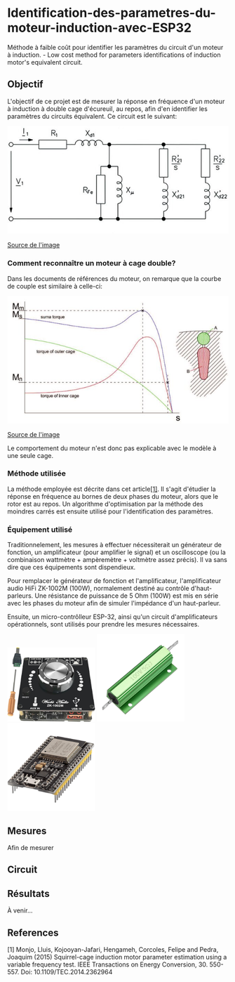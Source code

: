 # Identification-des-parametres-du-moteur-induction-avec-ESP32
Méthode à faible coût pour identifier les paramètres du circuit d'un moteur à induction.  -  Low cost method for parameters identifications of induction motor's equivalent circuit.
## Objectif

L'objectif de ce projet est de mesurer la réponse en fréquence d'un moteur à induction à double cage d'écureuil, au repos, afin d'en identifier les paramètres du circuits équivalent. Ce circuit est le suivant:

![plot](./Images/InkedEquivalent-circuits-for-induction-motors-a-Single-cage-b-Double-cage_W640.jpg) 

[Source de l'image](https://www.researchgate.net/publication/355849345_Influence_of_Equivalent_Circuit_Resistances_on_Operating_Parameters_on_Three-Phase_Induction_Motors_with_Powers_up_to_50_kW/figures?lo=1)


### Comment reconnaître un moteur à cage double?

Dans les documents de références du moteur, on remarque que la courbe de couple est similaire à celle-ci:

![plot](./Images/Torque-speed-curves-II-EQUVIVALENT-CIRCUIT-DIAGRAM-AND-ITS-SOLUTION_W640.jpg) 

[Source de l'image](https://www.researchgate.net/publication/318692438_Influence_of_rotor_slot_shape_on_the_parameters_of_induction_motor/figures?lo=1)

Le comportement du moteur n'est donc pas explicable avec le modèle à une seule cage.

### Méthode utilisée

La méthode employée est décrite dans cet article[[1]](#1). Il s'agit d'étudier la réponse en fréquence au bornes de deux phases du moteur, alors que le rotor est au repos. Un algorithme d'optimisation par la méthode des moindres carrés est ensuite utilisé pour l'identification des paramètres. 

### Équipement utilisé

Traditionnelement, les mesures à effectuer nécessiterait un générateur de fonction, un amplificateur (pour amplifier le signal) et un oscilloscope (ou la combinaison wattmètre + ampèremètre + voltmètre assez précis). Il va sans dire que ces équipements sont dispendieux. 

Pour remplacer le générateur de fonction et l'amplificateur, l'amplificateur audio HiFi ZK-1002M (100W), normalement destiné au contrôle d'haut-parleurs. Une résistance de puissance de 5 Ohm (100W) est mis en série avec les phases du moteur afin de simuler l'impédance d'un haut-parleur.

Ensuite, un micro-contrôlleur ESP-32, ainsi qu'un circuit d'amplificateurs opérationnels, sont utilisés pour prendre les mesures nécessaires.

<img src="./Images/zk-1002m.jpg" alt="drawing" style="width:200px;"/> <img src="./Images/R5-100W.jpg" alt="drawing" style="width:200px;"/> <img src="./Images/esp32.jpg" alt="drawing" style="width:200px;"/>





## Mesures

Afin de mesurer 

## Circuit




## Résultats

À venir...

## References
<a id="1">[1]</a> 
Monjo, Lluis, Kojooyan-Jafari, Hengameh, Corcoles, Felipe and
Pedra, Joaquim (2015) Squirrel-cage induction motor parameter
estimation using a variable frequency test. IEEE Transactions on
Energy Conversion, 30. 550-557. Doi: 10.1109/TEC.2014.2362964
